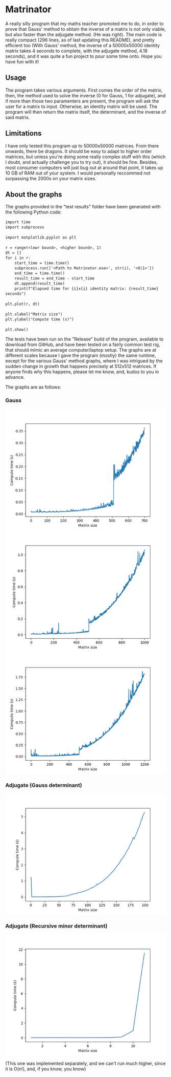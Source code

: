 # Matrinator
A really silly program that my maths teacher promoted me to do, in order to prove that Gauss' method to obtain the
inverse of a matrix is not only viable, but also faster than the adjugate method. (He was right). The main code is
really compact (296 lines, as of last updating this README), and pretty efficient too (With Gauss' method, the inverse
of a 50000x50000 identity matrix takes 4 seconds to complete, with  the adjugate method, 4.18 seconds), and it was
quite a fun project to pour some time onto. Hope you have fun with it!

## Usage
The program takes various arguments. First comes the order of the matrix, then, the method used to solve the inverse
(0 for Gauss, 1 for adjugate), and if more than those two paramenters are present, the program will ask the user
for a matrix to input. Otherwise, an identity matrix will be used. The program will then return the matrix itself, the
determinant, and the inverse of said matrix.

## Limitations
I have only tested this program up to 50000x50000 matrices. From there onwards, there be dragons. It should be easy to
adapt to higher order matrices, but unless you're doing some really complex stuff with this (which I doubt, and actually
challenge you to try out), it should be fine. Besides, most consumer computers will just bug out at around that point,
it takes up 10 GB of RAM out of your system. I would personally reccommed not surpassing the 2000s on your matrix sizes.

## About the graphs
The graphs provided in the "test results" folder have been generated with the following Python code:
```
import time
import subprocess

import matplotlib.pyplot as plt

r = range(<lowr bound>, <higher bound>, 1)
dt = []
for i in r:
    start_time = time.time()
    subprocess.run(['<Path to Matrinator.exe>', str(i), '<0|1>'])
    end_time = time.time()
    result_time = end_time - start_time
    dt.append(result_time)
    print(f"Elapsed time for {i}x{i} identity matrix: {result_time} seconds")

plt.plot(r, dt)

plt.xlabel("Matrix size")
plt.ylabel("Compute time (s)")

plt.show()
```
The tests have been run on the "Release" build of the program, available to download from GitHub, and have been tested
on a fairly common test rig, that should mimic an average computer/laptop setup. The graphs are at different scales
because I gave the program (mostly) the same runtime, except for the various Gauss' method graphs, where I was intrigued
by the sudden change in growth that happens precisely at 512x512 matrices. If anyone finds why this happens, please let
me know, and, kudos to you in advance.

The graphs are as follows:
### Gauss
![Gauss' Method from order 1 to 700.png](test%20results%2FGauss%201-700.png)
![Gauss' Method from order 1 to 1000.png](test%20results%2FGauss%201-1000.png)
![Gauss' Method from order 1 to 1200.png](test%20results%2FGauss%201-1200.png)

### Adjugate (Gauss determinant)
![Adjugate (Gauss's determinant) from order 1 to 200.png](test%20results%2FAdjugate%20%28Gauss%29%201-200.png)

### Adjugate (Recursive minor determinant)
![Adjugate (Recursive minor determinant) from 1 to 12.png](test%20results%2FAdjugate%20%28Adjugate%29%201-12.png)

(This one was implemented separately, and we can't run much higher, since it is O(n!), and, if you know, you know)
